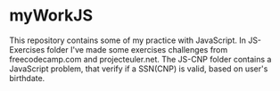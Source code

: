 # myWorkJS


This repository contains some of my practice with JavaScript.
In JS-Exercises folder I've made some exercises challenges from freecodecamp.com and projecteuler.net. 
The JS-CNP folder contains a JavaScript problem, that verify if a SSN(CNP) is valid, based on user's birthdate. 